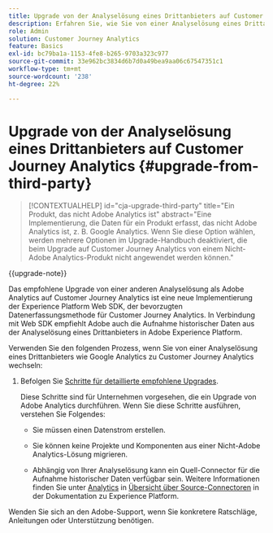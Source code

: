 ```yaml
---
title: Upgrade von der Analyselösung eines Drittanbieters auf Customer Journey Analytics
description: Erfahren Sie, wie Sie von einer Analyselösung eines Drittanbieters auf Customer Journey Analytics aktualisieren
role: Admin
solution: Customer Journey Analytics
feature: Basics
exl-id: bc79ba1a-1153-4fe8-b265-9703a323c977
source-git-commit: 33e962bc3834d6b7d0a49bea9aa06c67547351c1
workflow-type: tm+mt
source-wordcount: '238'
ht-degree: 22%

---
```


# Upgrade von der Analyselösung eines Drittanbieters auf Customer Journey Analytics {#upgrade-from-third-party}

<!-- markdownlint-disable MD034 -->

>[!CONTEXTUALHELP]
>id="cja-upgrade-third-party"
>title="Ein Produkt, das nicht Adobe Analytics ist"
>abstract="Eine Implementierung, die Daten für ein Produkt erfasst, das nicht Adobe Analytics ist, z. B. Google Analytics. Wenn Sie diese Option wählen, werden mehrere Optionen im Upgrade-Handbuch deaktiviert, die beim Upgrade auf Customer Journey Analytics von einem Nicht-Adobe Analytics-Produkt nicht angewendet werden können."

<!-- markdownlint-enable MD034 -->

{{upgrade-note}}

Das empfohlene Upgrade von einer anderen Analyselösung als Adobe Analytics auf Customer Journey Analytics ist eine neue Implementierung der Experience Platform Web SDK, der bevorzugten Datenerfassungsmethode für Customer Journey Analytics. In Verbindung mit Web SDK empfiehlt Adobe auch die Aufnahme historischer Daten aus der Analyselösung eines Drittanbieters in Adobe Experience Platform.

<!-- After you have enough historical data using the Experience Platform Web SDK and you have fully transitioned to Customer Journey Analytics, the Analytics source connector can be turned off and the Web SDK can be used exclusively. -->

Verwenden Sie den folgenden Prozess, wenn Sie von einer Analyselösung eines Drittanbieters wie Google Analytics zu Customer Journey Analytics wechseln:

1. Befolgen Sie [Schritte für detaillierte empfohlene Upgrades](/help/getting-started/cja-upgrade/cja-upgrade-recommendations.md#detailed-recommended-upgrade-steps).

   Diese Schritte sind für Unternehmen vorgesehen, die ein Upgrade von Adobe Analytics durchführen. Wenn Sie diese Schritte ausführen, verstehen Sie Folgendes:

   * Sie müssen einen Datenstrom erstellen.

   * Sie können keine Projekte und Komponenten aus einer Nicht-Adobe Analytics-Lösung migrieren.

   * Abhängig von Ihrer Analyselösung kann ein Quell-Connector für die Aufnahme historischer Daten verfügbar sein. Weitere Informationen finden Sie unter [Analytics](https://experienceleague.adobe.com/en/docs/experience-platform/sources/home#analytics) in [Übersicht über Source-Connectoren](https://experienceleague.adobe.com/en/docs/experience-platform/sources/home) in der Dokumentation zu Experience Platform.


Wenden Sie sich an den Adobe-Support, wenn Sie konkretere Ratschläge, Anleitungen oder Unterstützung benötigen.

